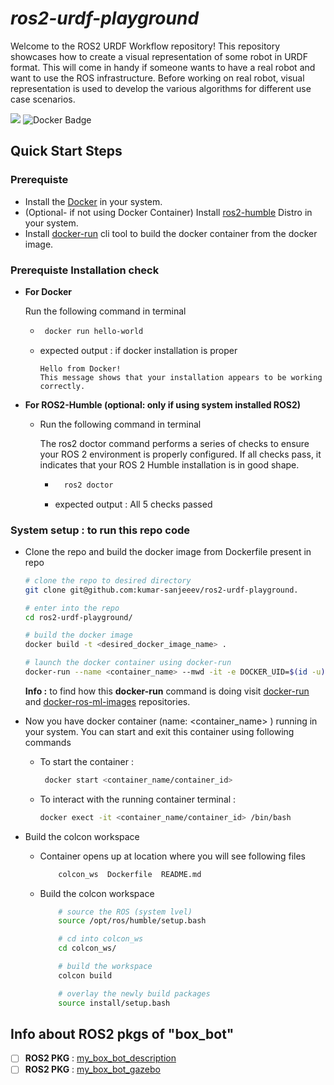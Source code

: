 # *ros2-urdf-playground*
Welcome to the ROS2 URDF Workflow repository! This repository showcases how to create a visual representation of some robot in URDF format. This will come in handy if someone wants to have a real robot and want to use the ROS infrastructure. Before working on real robot, visual representation is used to develop the various algorithms for different use case scenarios. 

<img src="https://img.shields.io/badge/ROS 2-humble-blueviolet"/>   ![Docker Badge](https://img.shields.io/badge/Docker-2496ED?style=flat-square&logo=docker&logoColor=white)

## Quick Start Steps
### Prerequiste 
- Install the [Docker](https://docs.docker.com/engine/install/ubuntu/) in your system.
- (Optional- if not using Docker Container) Install [ros2-humble](https://docs.ros.org/en/humble/Installation/Ubuntu-Install-Debians.html) Distro in your system.
- Install [docker-run](https://github.com/ika-rwth-aachen/docker-run) cli tool to build the docker container from the docker image.

### Prerequiste Installation check
- **For Docker**

    Run the following command in terminal
    - ```bash 
       docker run hello-world
         ```
    - expected output :  if docker installation is proper
        ```
        Hello from Docker!
        This message shows that your installation appears to be working correctly.
        ```
- **For ROS2-Humble (optional: only if using system installed ROS2)** 
  - Run the following command in terminal

    The ros2 doctor command performs a series of checks to ensure your ROS 2 environment is properly configured. If all checks pass, it indicates that your ROS 2 Humble installation is in good shape.
    - ```bash 
        ros2 doctor 
        ```

    - expected output : 
            All 5 checks passed

### System setup : to run this repo code
- Clone the repo and build the docker image from Dockerfile present in repo

    ```bash
    # clone the repo to desired directory
    git clone git@github.com:kumar-sanjeeev/ros2-urdf-playground.
    
    # enter into the repo
    cd ros2-urdf-playground/

    # build the docker image 
    docker build -t <desired_docker_image_name> . 

    # launch the docker container using docker-run 
    docker-run --name <container_name> --mwd -it -e DOCKER_UID=$(id -u) -e DOCKER_GID=$(id -g) -e DOCKER_USER=$(id -un) --no-gpu --no-rm <desired_docker_image_name>:latest
    ```
    **Info :** to find how this **docker-run** command is doing visit [docker-run](https://github.com/ika-rwth-aachen/docker-run) and [docker-ros-ml-images](https://github.com/ika-rwth-aachen/docker-ros-ml-images) repositories.

- Now you have docker container (name: <container_name> ) running in your system. You can start and exit this container using following commands

    - To start the container :

        ```bash
         docker start <container_name/container_id>
         ```
    - To interact with the running container terminal :

        ```bash
        docker exect -it <container_name/container_id> /bin/bash 
        ```
- Build the colcon workspace
    - Container opens up at location where you will see following files
        ```bash
            colcon_ws  Dockerfile  README.md
        ```
    - Build the colcon workspace
        ```bash
            # source the ROS (system lvel)
            source /opt/ros/humble/setup.bash

            # cd into colcon_ws
            cd colcon_ws/

            # build the workspace
            colcon build

            # overlay the newly build packages
            source install/setup.bash

        ```
## Info about ROS2 pkgs of "box_bot"
- [ ] **ROS2 PKG** : [my_box_bot_description](colcon_ws/src/my_box_bot_description) 
- [ ] **ROS2 PKG** : [my_box_bot_gazebo](colcon_ws/src/my_box_bot_gazebo) 